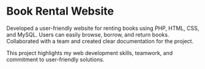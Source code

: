 # Book Rental Website

Developed a user-friendly website for renting books using PHP, HTML, CSS, and MySQL. Users can easily browse, borrow, and return books. Collaborated with a team and created clear documentation for the project.

This project highlights my web development skills, teamwork, and commitment to user-friendly solutions.
